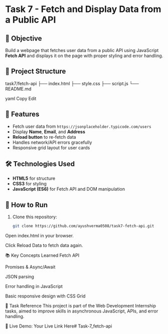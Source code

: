 # Task 7 - Fetch and Display Data from a Public API

## 📌 Objective
Build a webpage that fetches user data from a public API using JavaScript **Fetch API** and displays it on the page with proper styling and error handling.

## 📂 Project Structure
task7/fetch-api
├── index.html
├── style.css
├── script.js
└── README.md

yaml
Copy
Edit

## 🚀 Features
- Fetch user data from `https://jsonplaceholder.typicode.com/users`
- Display **Name**, **Email**, and **Address**
- **Reload button** to re-fetch data
- Handles network/API errors gracefully
- Responsive grid layout for user cards

## 🛠️ Technologies Used
- **HTML5** for structure
- **CSS3** for styling
- **JavaScript (ES6)** for Fetch API and DOM manipulation

## 📖 How to Run
1. Clone this repository:
   ```bash
   git clone https://github.com/ayushverma0508/task7-fetch-api.git
Open index.html in your browser.

Click Reload Data to fetch data again.

📚 Key Concepts Learned
Fetch API

Promises & Async/Await

JSON parsing

Error handling in JavaScript

Basic responsive design with CSS Grid

📝 Task Reference
This project is part of the Web Development Internship tasks, aimed to improve skills in asynchronous JavaScript, APIs, and error handling.

🔗 Live Demo: Your Live Link Here#   T a s k - 7 _ f e t c h - a p i
 
 
